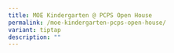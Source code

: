 ```yaml
---
title: MOE Kindergarten @ PCPS Open House
permalink: /moe-kindergarten-pcps-open-house/
variant: tiptap
description: ""
---
```


